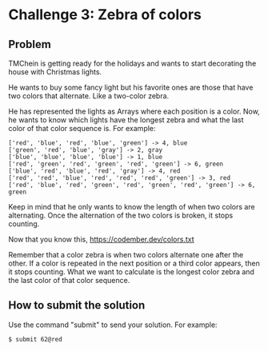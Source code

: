 # Challenge 3: Zebra of colors

## Problem

TMChein is getting ready for the holidays and wants to start decorating the house with Christmas lights.

He wants to buy some fancy light but his favorite ones are those that have two colors that alternate. Like a two-color zebra.

He has represented the lights as Arrays where each position is a color. Now, he wants to know which lights have the longest zebra and what the last color of that color sequence is. For example:

    ['red', 'blue', 'red', 'blue', 'green'] -> 4, blue
    ['green', 'red', 'blue', 'gray'] -> 2, gray
    ['blue', 'blue', 'blue', 'blue'] -> 1, blue
    ['red', 'green', 'red', 'green', 'red', 'green'] -> 6, green
    ['blue', 'red', 'blue', 'red', 'gray'] -> 4, red
    ['red', 'red', 'blue', 'red', 'red', 'red', 'green'] -> 3, red
    ['red', 'blue', 'red', 'green', 'red', 'green', 'red', 'green'] -> 6, green


Keep in mind that he only wants to know the length of when two colors are alternating. Once the alternation of the two colors is broken, it stops counting.

Now that you know this, https://codember.dev/colors.txt

Remember that a color zebra is when two colors alternate one after the other. If a color is repeated in the next position or a third color appears, then it stops counting.
What we want to calculate is the longest color zebra and the last color of that color sequence.

## How to submit the solution

Use the command "submit" to send your solution. For example:

    $ submit 62@red